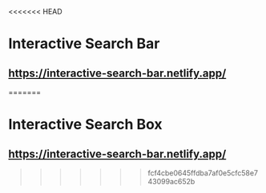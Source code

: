 <<<<<<< HEAD
# Interactive Search Bar
## https://interactive-search-bar.netlify.app/
=======
# Interactive Search Box
## https://interactive-search-bar.netlify.app/
>>>>>>> fcf4cbe0645ffdba7af0e5cfc58e743099ac652b
